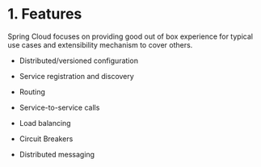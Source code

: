 # 1. Features

Spring Cloud focuses on providing good out of box experience for typical use cases and extensibility mechanism to cover others.

- Distributed/versioned configuration

- Service registration and discovery

- Routing

- Service-to-service calls

- Load balancing

- Circuit Breakers

- Distributed messaging

